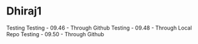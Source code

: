# Dhiraj1
Testing
Testing - 09.46 - Through Github
Testing - 09.48 - Through Local Repo
Testing - 09.50 - Through Github
